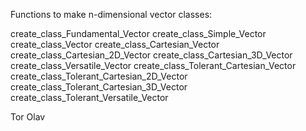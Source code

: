 Functions to make n-dimensional vector classes:

create_class_Fundamental_Vector
create_class_Simple_Vector
create_class_Vector
create_class_Cartesian_Vector
create_class_Cartesian_2D_Vector
create_class_Cartesian_3D_Vector
create_class_Versatile_Vector
create_class_Tolerant_Cartesian_Vector
create_class_Tolerant_Cartesian_2D_Vector
create_class_Tolerant_Cartesian_3D_Vector
create_class_Tolerant_Versatile_Vector


Tor Olav

